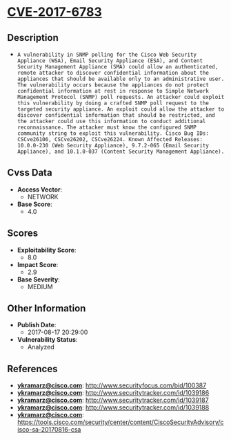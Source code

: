 
# [CVE-2017-6783](http://www.securityfocus.com/bid/100387)

## Description

- `A vulnerability in SNMP polling for the Cisco Web Security Appliance (WSA), Email Security Appliance (ESA), and Content Security Management Appliance (SMA) could allow an authenticated, remote attacker to discover confidential information about the appliances that should be available only to an administrative user. The vulnerability occurs because the appliances do not protect confidential information at rest in response to Simple Network Management Protocol (SNMP) poll requests. An attacker could exploit this vulnerability by doing a crafted SNMP poll request to the targeted security appliance. An exploit could allow the attacker to discover confidential information that should be restricted, and the attacker could use this information to conduct additional reconnaissance. The attacker must know the configured SNMP community string to exploit this vulnerability. Cisco Bug IDs: CSCve26106, CSCve26202, CSCve26224. Known Affected Releases: 10.0.0-230 (Web Security Appliance), 9.7.2-065 (Email Security Appliance), and 10.1.0-037 (Content Security Management Appliance).`

## Cvss Data

- **Access Vector**:
  - NETWORK
- **Base Score**:
  - 4.0

## Scores

- **Exploitability Score**:
  - 8.0
- **Impact Score**:
  - 2.9
- **Base Severity**:
  - MEDIUM

## Other Information

- **Publish Date**:
  - 2017-08-17 20:29:00
- **Vulnerability Status**:
  - Analyzed

## References

- **ykramarz@cisco.com**: http://www.securityfocus.com/bid/100387
- **ykramarz@cisco.com**: http://www.securitytracker.com/id/1039186
- **ykramarz@cisco.com**: http://www.securitytracker.com/id/1039187
- **ykramarz@cisco.com**: http://www.securitytracker.com/id/1039188
- **ykramarz@cisco.com**: https://tools.cisco.com/security/center/content/CiscoSecurityAdvisory/cisco-sa-20170816-csa
